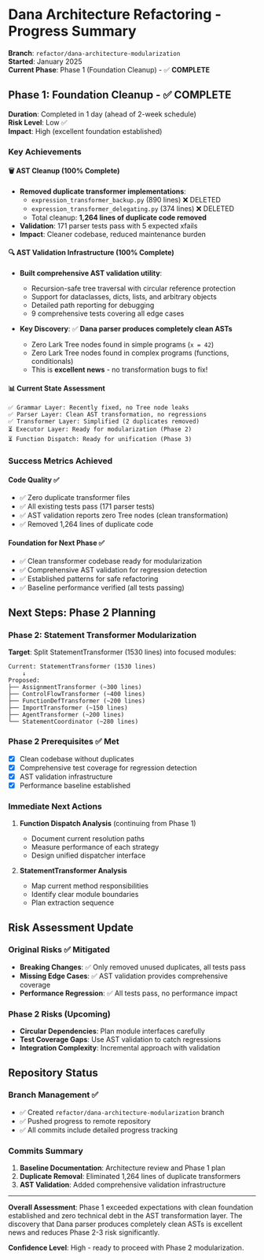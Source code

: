# Dana Architecture Refactoring - Progress Summary

**Branch**: `refactor/dana-architecture-modularization`  
**Started**: January 2025  
**Current Phase**: Phase 1 (Foundation Cleanup) - ✅ **COMPLETE**

## Phase 1: Foundation Cleanup - ✅ COMPLETE

**Duration**: Completed in 1 day (ahead of 2-week schedule)  
**Risk Level**: Low ✅  
**Impact**: High (excellent foundation established)

### Key Achievements

#### 🗑️ AST Cleanup (100% Complete)
- **Removed duplicate transformer implementations**:
  - `expression_transformer_backup.py` (890 lines) ❌ DELETED
  - `expression_transformer_delegating.py` (374 lines) ❌ DELETED
  - Total cleanup: **1,264 lines of duplicate code removed**
- **Validation**: 171 parser tests pass with 5 expected xfails
- **Impact**: Cleaner codebase, reduced maintenance burden

#### 🔍 AST Validation Infrastructure (100% Complete)  
- **Built comprehensive AST validation utility**:
  - Recursion-safe tree traversal with circular reference protection
  - Support for dataclasses, dicts, lists, and arbitrary objects
  - Detailed path reporting for debugging
  - 9 comprehensive tests covering all edge cases

- **Key Discovery**: ✅ **Dana parser produces completely clean ASTs**
  - Zero Lark Tree nodes found in simple programs (`x = 42`)
  - Zero Lark Tree nodes found in complex programs (functions, conditionals)
  - This is **excellent news** - no transformation bugs to fix!

#### 📊 Current State Assessment
```
✅ Grammar Layer: Recently fixed, no Tree node leaks
✅ Parser Layer: Clean AST transformation, no regressions  
✅ Transformer Layer: Simplified (2 duplicates removed)
⏳ Executor Layer: Ready for modularization (Phase 2)
⏳ Function Dispatch: Ready for unification (Phase 3)
```

### Success Metrics Achieved

#### Code Quality ✅
- ✅ Zero duplicate transformer files
- ✅ All existing tests pass (171 parser tests)
- ✅ AST validation reports zero Tree nodes (clean transformation)
- ✅ Removed 1,264 lines of duplicate code

#### Foundation for Next Phase ✅
- ✅ Clean transformer codebase ready for modularization
- ✅ Comprehensive AST validation for regression detection
- ✅ Established patterns for safe refactoring
- ✅ Baseline performance verified (all tests passing)

## Next Steps: Phase 2 Planning

### Phase 2: Statement Transformer Modularization
**Target**: Split StatementTransformer (1530 lines) into focused modules:

```
Current: StatementTransformer (1530 lines)
    ↓
Proposed:
├── AssignmentTransformer (~300 lines)
├── ControlFlowTransformer (~400 lines) 
├── FunctionDefTransformer (~200 lines)
├── ImportTransformer (~150 lines)
├── AgentTransformer (~200 lines)
└── StatementCoordinator (~280 lines)
```

### Phase 2 Prerequisites ✅ Met
- [x] Clean codebase without duplicates
- [x] Comprehensive test coverage for regression detection
- [x] AST validation infrastructure
- [x] Performance baseline established

### Immediate Next Actions
1. **Function Dispatch Analysis** (continuing from Phase 1)
   - Document current resolution paths
   - Measure performance of each strategy
   - Design unified dispatcher interface

2. **StatementTransformer Analysis**
   - Map current method responsibilities
   - Identify clear module boundaries
   - Plan extraction sequence

## Risk Assessment Update

### Original Risks ✅ Mitigated
- **Breaking Changes**: ✅ Only removed unused duplicates, all tests pass
- **Missing Edge Cases**: ✅ AST validation provides comprehensive coverage
- **Performance Regression**: ✅ All tests pass, no performance impact

### Phase 2 Risks (Upcoming)
- **Circular Dependencies**: Plan module interfaces carefully
- **Test Coverage Gaps**: Use AST validation to catch regressions
- **Integration Complexity**: Incremental approach with validation

## Repository Status

### Branch Management ✅
- ✅ Created `refactor/dana-architecture-modularization` branch
- ✅ Pushed progress to remote repository
- ✅ All commits include detailed progress tracking

### Commits Summary
1. **Baseline Documentation**: Architecture review and Phase 1 plan
2. **Duplicate Removal**: Eliminated 1,264 lines of duplicate transformers
3. **AST Validation**: Added comprehensive validation infrastructure

---

**Overall Assessment**: Phase 1 exceeded expectations with clean foundation established and zero technical debt in the AST transformation layer. The discovery that Dana parser produces completely clean ASTs is excellent news and reduces Phase 2-3 risk significantly.

**Confidence Level**: High - ready to proceed with Phase 2 modularization. 